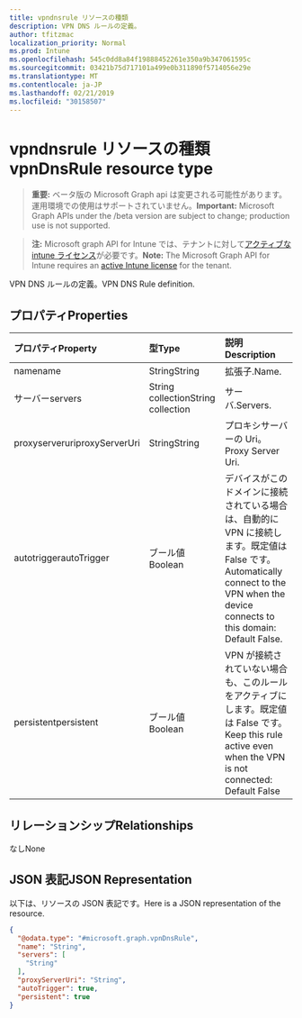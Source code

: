 ```yaml
---
title: vpndnsrule リソースの種類
description: VPN DNS ルールの定義。
author: tfitzmac
localization_priority: Normal
ms.prod: Intune
ms.openlocfilehash: 545c0dd8a84f19888452261e350a9b347061595c
ms.sourcegitcommit: 03421b75d717101a499e0b311890f5714056e29e
ms.translationtype: MT
ms.contentlocale: ja-JP
ms.lasthandoff: 02/21/2019
ms.locfileid: "30158507"
---
```

# <a name="vpndnsrule-resource-type"></a><span data-ttu-id="27a4b-103">vpndnsrule リソースの種類</span><span class="sxs-lookup"><span data-stu-id="27a4b-103">vpnDnsRule resource type</span></span>

> <span data-ttu-id="27a4b-104">**重要:** ベータ版の Microsoft Graph api は変更される可能性があります。運用環境での使用はサポートされていません。</span><span class="sxs-lookup"><span data-stu-id="27a4b-104">**Important:** Microsoft Graph APIs under the /beta version are subject to change; production use is not supported.</span></span>

> <span data-ttu-id="27a4b-105">**注:** Microsoft graph API for Intune では、テナントに対して[アクティブな intune ライセンス](https://go.microsoft.com/fwlink/?linkid=839381)が必要です。</span><span class="sxs-lookup"><span data-stu-id="27a4b-105">**Note:** The Microsoft Graph API for Intune requires an [active Intune license](https://go.microsoft.com/fwlink/?linkid=839381) for the tenant.</span></span>

<span data-ttu-id="27a4b-106">VPN DNS ルールの定義。</span><span class="sxs-lookup"><span data-stu-id="27a4b-106">VPN DNS Rule definition.</span></span>

## <a name="properties"></a><span data-ttu-id="27a4b-107">プロパティ</span><span class="sxs-lookup"><span data-stu-id="27a4b-107">Properties</span></span>
|<span data-ttu-id="27a4b-108">プロパティ</span><span class="sxs-lookup"><span data-stu-id="27a4b-108">Property</span></span>|<span data-ttu-id="27a4b-109">型</span><span class="sxs-lookup"><span data-stu-id="27a4b-109">Type</span></span>|<span data-ttu-id="27a4b-110">説明</span><span class="sxs-lookup"><span data-stu-id="27a4b-110">Description</span></span>|
|:---|:---|:---|
|<span data-ttu-id="27a4b-111">name</span><span class="sxs-lookup"><span data-stu-id="27a4b-111">name</span></span>|<span data-ttu-id="27a4b-112">String</span><span class="sxs-lookup"><span data-stu-id="27a4b-112">String</span></span>|<span data-ttu-id="27a4b-113">拡張子.</span><span class="sxs-lookup"><span data-stu-id="27a4b-113">Name.</span></span>|
|<span data-ttu-id="27a4b-114">サーバー</span><span class="sxs-lookup"><span data-stu-id="27a4b-114">servers</span></span>|<span data-ttu-id="27a4b-115">String collection</span><span class="sxs-lookup"><span data-stu-id="27a4b-115">String collection</span></span>|<span data-ttu-id="27a4b-116">サーバ.</span><span class="sxs-lookup"><span data-stu-id="27a4b-116">Servers.</span></span>|
|<span data-ttu-id="27a4b-117">proxyserveruri</span><span class="sxs-lookup"><span data-stu-id="27a4b-117">proxyServerUri</span></span>|<span data-ttu-id="27a4b-118">String</span><span class="sxs-lookup"><span data-stu-id="27a4b-118">String</span></span>|<span data-ttu-id="27a4b-119">プロキシサーバーの Uri。</span><span class="sxs-lookup"><span data-stu-id="27a4b-119">Proxy Server Uri.</span></span>|
|<span data-ttu-id="27a4b-120">autotrigger</span><span class="sxs-lookup"><span data-stu-id="27a4b-120">autoTrigger</span></span>|<span data-ttu-id="27a4b-121">ブール値</span><span class="sxs-lookup"><span data-stu-id="27a4b-121">Boolean</span></span>|<span data-ttu-id="27a4b-122">デバイスがこのドメインに接続されている場合は、自動的に VPN に接続します。既定値は False です。</span><span class="sxs-lookup"><span data-stu-id="27a4b-122">Automatically connect to the VPN when the device connects to this domain: Default False.</span></span>|
|<span data-ttu-id="27a4b-123">persistent</span><span class="sxs-lookup"><span data-stu-id="27a4b-123">persistent</span></span>|<span data-ttu-id="27a4b-124">ブール値</span><span class="sxs-lookup"><span data-stu-id="27a4b-124">Boolean</span></span>|<span data-ttu-id="27a4b-125">VPN が接続されていない場合も、このルールをアクティブにします。既定値は False です。</span><span class="sxs-lookup"><span data-stu-id="27a4b-125">Keep this rule active even when the VPN is not connected: Default False</span></span>|

## <a name="relationships"></a><span data-ttu-id="27a4b-126">リレーションシップ</span><span class="sxs-lookup"><span data-stu-id="27a4b-126">Relationships</span></span>
<span data-ttu-id="27a4b-127">なし</span><span class="sxs-lookup"><span data-stu-id="27a4b-127">None</span></span>

## <a name="json-representation"></a><span data-ttu-id="27a4b-128">JSON 表記</span><span class="sxs-lookup"><span data-stu-id="27a4b-128">JSON Representation</span></span>
<span data-ttu-id="27a4b-129">以下は、リソースの JSON 表記です。</span><span class="sxs-lookup"><span data-stu-id="27a4b-129">Here is a JSON representation of the resource.</span></span>
<!-- {
  "blockType": "resource",
  "@odata.type": "microsoft.graph.vpnDnsRule"
}
-->
``` json
{
  "@odata.type": "#microsoft.graph.vpnDnsRule",
  "name": "String",
  "servers": [
    "String"
  ],
  "proxyServerUri": "String",
  "autoTrigger": true,
  "persistent": true
}
```




